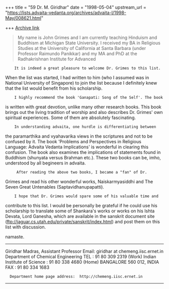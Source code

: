 +++
title = "59 Dr. M. Giridhar"
date = "1998-05-04"
upstream_url = "https://lists.advaita-vedanta.org/archives/advaita-l/1998-May/008621.html"

+++
[Archive link](https://lists.advaita-vedanta.org/archives/advaita-l/1998-May/008621.html)

>    My name is John Grimes and I am currently teaching Hinduism and Buddhism
> at Michigan State University. I received my BA in Religious Studies at the
> University of California at Santa Barbara (under Professor Raimundo
> Panikkar) and my MA and PhD at the Radhakrishnan Institute for Advanced

        It is indeed a great pleasure to welcome Dr. Grimes to this list.
When the list was started, I had written to him (who I assumed was in
National University of Singapore) to join the list because I definitely
knew that the list would benefit from his scholarship.

        I highly recommend the book 'Ganapati: Song of the Self'. The book
is written with great devotion, unlike many other research books. This
book brings out the living tradition of worship and also describes Dr.
Grimes' own spiritual experiences. Some of them are absolutely
fascinating.

        In understanding advaita, one hurdle is differentiating between
the paramarthika and vyahavarika views in the scriptures and not to be
confused by it. The book 'Problems and Perspectives in Religious Language:
Advaita Vedanta Implications' is wonderful in clearing this confusion. The
book also examines the implications of statements found in Buddhism
(shunyata versus Brahman etc.). These two books can be, imho, understood
by all begineers in advaita.

         After reading the above two books, I became a "fan" of Dr.
Grimes and read his other wonderful works, Naiskarmyasiddhi and The Seven
Great Untenables (Saptavidhanupapatti).

        I hope that Dr. Grimes would spare some of his valuable time and
contribute to this list. I would be personally be grateful if he could use
his scholarship to translate some of Shankara's works or works on his
Ishta Devata, Lord Ganesha, which are available in the sanskrit document
site (ftp://jaguar.cs.utah.edu/private/sanskrit/index.html) and post them
on this list with discussion.

namaste.

-----------------------------------------------------------------------------
Giridhar Madras, Assistant Professor    Email: giridhar at chemeng.iisc.ernet.in
Department of Chemical Engineering      TEL     : 91 80 309 2319 (Work)
Indian Institute of Science                     : 91 80 338 4680 (Home)
BANGALORE 560 012, INDIA                FAX     : 91 80 334 1683

      Department home page address:  http://chemeng.iisc.ernet.in
----------------------------------------------------------------------------

